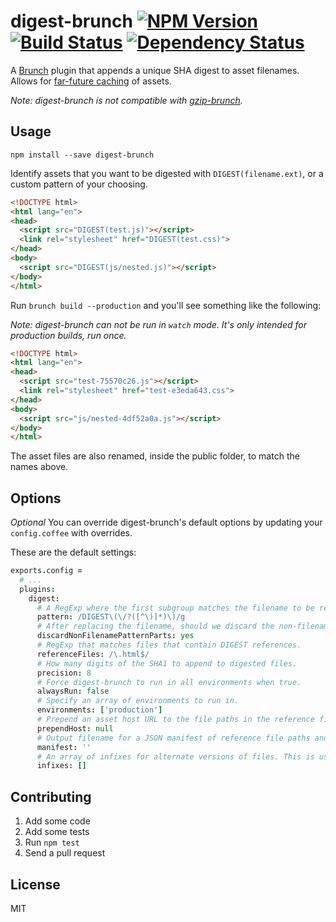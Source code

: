 digest-brunch [![NPM Version][npm-badge]][npm] [![Build Status][travis-badge]][travis] [![Dependency Status][gemnasium-badge]][gemnasium]
=============

A [Brunch][] plugin that appends a unique SHA digest to asset filenames. Allows
for [far-future caching][am] of assets.

_Note: digest-brunch is not compatible with [gzip-brunch][]._

Usage
-----

`npm install --save digest-brunch`

Identify assets that you want to be digested with `DIGEST(filename.ext)`, or a custom pattern of your choosing.

```html
<!DOCTYPE html>
<html lang="en">
<head>
  <script src="DIGEST(test.js)"></script>
  <link rel="stylesheet" href="DIGEST(test.css)">
</head>
<body>
  <script src="DIGEST(js/nested.js)"></script>
</body>
</html>
```

Run `brunch build --production` and you'll see something like the following:

_Note: digest-brunch can not be run in `watch` mode. It's only intended for
production builds, run once._

```html
<!DOCTYPE html>
<html lang="en">
<head>
  <script src="test-75570c26.js"></script>
  <link rel="stylesheet" href="test-e3eda643.css">
</head>
<body>
  <script src="js/nested-4df52a0a.js"></script>
</body>
</html>
```

The asset files are also renamed, inside the public folder, to match the names
above.

Options
-------

_Optional_ You can override digest-brunch's default options by updating your
`config.coffee` with overrides.

These are the default settings:

```coffeescript
exports.config =
  # ...
  plugins:
    digest:
      # A RegExp where the first subgroup matches the filename to be replaced
      pattern: /DIGEST\(\/?([^\)]*)\)/g
      # After replacing the filename, should we discard the non-filename parts of the pattern?
      discardNonFilenamePatternParts: yes
      # RegExp that matches files that contain DIGEST references.
      referenceFiles: /\.html$/
      # How many digits of the SHA1 to append to digested files.
      precision: 8
      # Force digest-brunch to run in all environments when true.
      alwaysRun: false
      # Specify an array of environments to run in.
      environments: ['production']
      # Prepend an asset host URL to the file paths in the reference files. Use an object e.g. {production: 'http://production-asset-host.co'}
      prependHost: null
      # Output filename for a JSON manifest of reference file paths and their digest.
      manifest: ''
      # An array of infixes for alternate versions of files. This is useful when e.g. using retina.js (http://imulus.github.io/retinajs/) (@2x) for high density images.
      infixes: []
```

Contributing
------------

1. Add some code
1. Add some tests
1. Run `npm test`
1. Send a pull request

License
-------

MIT

[Brunch]: http://brunch.io
[am]: http://blog.alexmaccaw.com/time-to-first-tweet
[gzip-brunch]: https://github.com/banyan/gzip-brunch
[npm]: https://npmjs.org/package/digest-brunch
[npm-badge]: http://img.shields.io/npm/v/digest-brunch.svg?style=flat
[travis]: https://travis-ci.org/mutewinter/digest-brunch
[travis-badge]: https://img.shields.io/travis/mutewinter/digest-brunch.svg?style=flat
[gemnasium]: https://gemnasium.com/mutewinter/digest-brunch
[gemnasium-badge]: https://img.shields.io/gemnasium/mutewinter/digest-brunch.svg?style=flat
